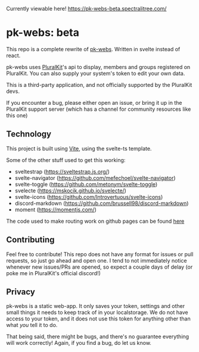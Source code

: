Currently viewable here! https://pk-webs-beta.spectralitree.com/

# pk-webs: beta

This repo is a complete rewrite of [pk-webs](https://github.com/Spectralitree/pk-webs). Written in svelte instead of react.

pk-webs uses [PluralKit](https://pluralkit.me/)'s api to display, members and groups registered on PluralKit. You can also supply your system's token to edit your own data.

This is a third-party application, and not officially supported by the PluralKit devs.

If you encounter a bug, please either open an issue, or bring it up in the PluralKit support server (which has a channel for community resources like this one)

## Technology
This project is built using [Vite](https://vitejs.dev/), using the svelte-ts template.

Some of the other stuff used to get this working:
* sveltestrap (https://sveltestrap.js.org/)
* svelte-navigator (https://github.com/mefechoel/svelte-navigator)
* svelte-toggle (https://github.com/metonym/svelte-toggle)
* svelecte (https://mskocik.github.io/svelecte/)
* svelte-icons (https://github.com/Introvertuous/svelte-icons)
* discord-markdown (https://github.com/brussell98/discord-markdown)
* moment (https://momentjs.com/)

The code used to make routing work on github pages can be found [here](https://github.com/rafgraph/spa-github-pages)

## Contributing
Feel free to contribute! This repo does not have any format for issues or pull requests, so just go ahead and open one. I tend to not immediately notice whenever new issues/PRs are opened, so expect a couple days of delay (or poke me in PluralKit's official discord!)

## Privacy
pk-webs is a static web-app. It only saves your token, settings and other small things it needs to keep track of in your localstorage. We do not have access to your token, and it does not use this token for anything other than what *you* tell it to do.

That being said, there might be bugs, and there's no guarantee everything will work correctly! Again, if you find a bug, do let us know.